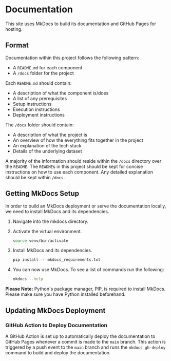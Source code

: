 # Documentation

This site uses MkDocs to build its documentation and GitHub Pages for hosting.

## Format

Documentation within this project follows the following pattern:

- A `README.md` for each component
- A `/docs` folder for the project

Each `README.md` should contain:

- A description of what the component is/does
- A list of any prerequisites
- Setup instructions
- Execution instructions
- Deployment instructions

The `/docs` folder should contain:

- A description of what the project is
- An overview of how the everything fits together in the project
- An explanation of the tech stack
- Details of the underlying dataset

A majority of the information should reside within the `/docs` directory over the `README`. The `README`s in this project should be kept for concise instructions on how to use each component. Any detailed explanation should be kept within `/docs`.

## Getting MkDocs Setup

In order to build an MkDocs deployment or serve the documentation locally, we need to install MkDocs and its dependencies.

1. Navigate into the mkdocs directory.

1. Activate the virtual environment.

   ```bash
   source venv/bin/activate
   ```

1. Install MkDocs and its dependencies.

   ```bash
   pip install -r mkdocs_requirements.txt
   ```

1. You can now use MkDocs. To see a list of commands run the following:

   ```bash
   mkdocs --help
   ```

**Please Note:** Python's package manager, PIP, is required to install MkDocs. Please make sure you have Python installed beforehand.

## Updating MkDocs Deployment

### GitHub Action to Deploy Documentation

A GitHub Action is set up to automatically deploy the documentation to GitHub Pages whenever a commit is made to the `main` branch. This action is triggered by a push event to the `main` branch and runs the `mkdocs gh-deploy` command to build and deploy the documentation.
